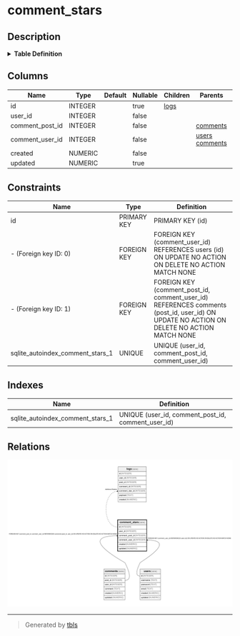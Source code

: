 # comment_stars

## Description


<details>
<summary><strong>Table Definition</strong></summary>

```sql
CREATE TABLE comment_stars (
  id INTEGER PRIMARY KEY AUTOINCREMENT,
  user_id INTEGER NOT NULL,
  comment_post_id INTEGER NOT NULL,
  comment_user_id INTEGER NOT NULL,
  created NUMERIC NOT NULL,
  updated NUMERIC,
  CONSTRAINT comment_stars_user_id_post_id_fk FOREIGN KEY(comment_post_id, comment_user_id) REFERENCES comments(post_id, user_id),
  CONSTRAINT comment_stars_user_id_fk FOREIGN KEY(comment_user_id) REFERENCES users(id),
  UNIQUE(user_id, comment_post_id, comment_user_id)
)
```

</details>


## Columns

| Name | Type | Default | Nullable | Children | Parents | Comment |
| ---- | ---- | ------- | -------- | -------- | ------- | ------- |
| id | INTEGER |  | true | [logs](logs.md) |  |  |
| user_id | INTEGER |  | false |  |  |  |
| comment_post_id | INTEGER |  | false |  | [comments](comments.md) |  |
| comment_user_id | INTEGER |  | false |  | [users](users.md) [comments](comments.md) |  |
| created | NUMERIC |  | false |  |  |  |
| updated | NUMERIC |  | true |  |  |  |

## Constraints

| Name | Type | Definition |
| ---- | ---- | ---------- |
| id | PRIMARY KEY | PRIMARY KEY (id) |
| - (Foreign key ID: 0) | FOREIGN KEY | FOREIGN KEY (comment_user_id) REFERENCES users (id) ON UPDATE NO ACTION ON DELETE NO ACTION MATCH NONE |
| - (Foreign key ID: 1) | FOREIGN KEY | FOREIGN KEY (comment_post_id, comment_user_id) REFERENCES comments (post_id, user_id) ON UPDATE NO ACTION ON DELETE NO ACTION MATCH NONE |
| sqlite_autoindex_comment_stars_1 | UNIQUE | UNIQUE (user_id, comment_post_id, comment_user_id) |

## Indexes

| Name | Definition |
| ---- | ---------- |
| sqlite_autoindex_comment_stars_1 | UNIQUE (user_id, comment_post_id, comment_user_id) |



## Relations

![er](comment_stars.png)

---

> Generated by [tbls](https://github.com/k1LoW/tbls)
